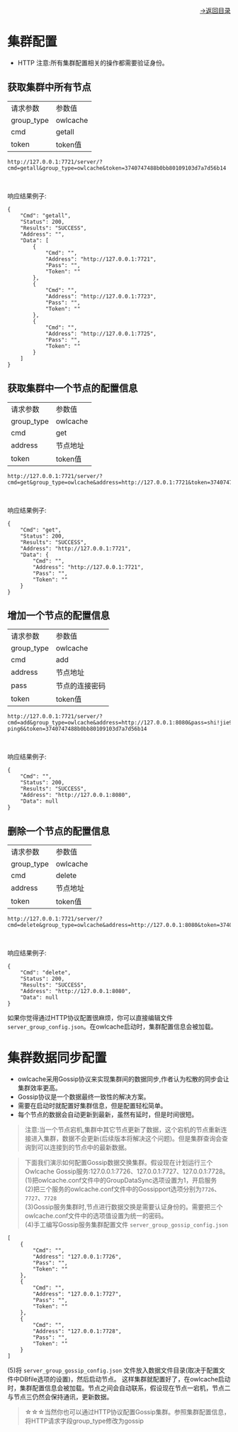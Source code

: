 [<p align="right">->返回目录</p>](0.directory.md)

# 集群配置
* HTTP
注意:所有集群配置相关的操作都需要验证身份。

## 获取集群中所有节点  

<table>
    <tr>
        <td>请求参数</td>
        <td>参数值</td>
    </tr>
    <tr>
        <td>group_type</td>
        <td>owlcache</td>
    </tr>
    <tr>
        <td>cmd</td>
        <td>getall</td>
    </tr>
    <tr>
        <td>token</td>
        <td>token值</td>
    </tr> 
</table> 
 
~~~shell
http://127.0.0.1:7721/server/?cmd=getall&group_type=owlcache&token=3740747488b0bb80109103d7a7d56b14
~~~
<br>

响应结果例子:
~~~shell
{
    "Cmd": "getall",
    "Status": 200,
    "Results": "SUCCESS",
    "Address": "",
    "Data": [
        {
            "Cmd": "",
            "Address": "http://127.0.0.1:7721",
            "Pass": "",
            "Token": ""
        },
        {
            "Cmd": "",
            "Address": "http://127.0.0.1:7723",
            "Pass": "",
            "Token": ""
        },
        {
            "Cmd": "",
            "Address": "http://127.0.0.1:7725",
            "Pass": "",
            "Token": ""
        }
    ]
}
~~~


## 获取集群中一个节点的配置信息  

<table>
    <tr>
        <td>请求参数</td>
        <td>参数值</td>
    </tr>
    <tr>
        <td>group_type</td>
        <td>owlcache</td>
    </tr>
    <tr>
        <td>cmd</td>
        <td>get</td>
    </tr>
    <tr>
        <td>address</td>
        <td>节点地址</td>
    </tr> 
    <tr>
        <td>token</td>
        <td>token值</td>
    </tr> 
</table> 
 
~~~shell
http://127.0.0.1:7721/server/?cmd=get&group_type=owlcache&address=http://127.0.0.1:7721&token=3740747488b0bb80109103d7a7d56b14
~~~
<br>

响应结果例子:
~~~shell
{
    "Cmd": "get",
    "Status": 200,
    "Results": "SUCCESS",
    "Address": "http://127.0.0.1:7721",
    "Data": {
        "Cmd": "",
        "Address": "http://127.0.0.1:7721",
        "Pass": "",
        "Token": ""
    }
}
~~~  

## 增加一个节点的配置信息  

<table>
    <tr>
        <td>请求参数</td>
        <td>参数值</td>
    </tr>
    <tr>
        <td>group_type</td>
        <td>owlcache</td>
    </tr>
    <tr>
        <td>cmd</td>
        <td>add</td>
    </tr>
    <tr>
        <td>address</td>
        <td>节点地址</td>
    </tr> 
    <tr>
        <td>pass</td>
        <td>节点的连接密码</td>
    </tr> 
    <tr>
        <td>token</td>
        <td>token值</td>
    </tr> 
</table> 
 
~~~shell
http://127.0.0.1:7721/server/?cmd=add&group_type=owlcache&address=http://127.0.0.1:8080&pass=shi!jie9he?ping6&token=3740747488b0bb80109103d7a7d56b14
~~~
<br>

响应结果例子:
~~~shell
{
    "Cmd": "",
    "Status": 200,
    "Results": "SUCCESS",
    "Address": "http://127.0.0.1:8080",
    "Data": null
}
~~~

## 删除一个节点的配置信息  

<table>
    <tr>
        <td>请求参数</td>
        <td>参数值</td>
    </tr>
    <tr>
        <td>group_type</td>
        <td>owlcache</td>
    </tr>
    <tr>
        <td>cmd</td>
        <td>delete</td>
    </tr>
    <tr>
        <td>address</td>
        <td>节点地址</td>
    </tr> 
    <tr>
        <td>token</td>
        <td>token值</td>
    </tr> 
</table> 
 
~~~shell
http://127.0.0.1:7721/server/?cmd=delete&group_type=owlcache&address=http://127.0.0.1:8080&token=3740747488b0bb80109103d7a7d56b14
~~~
<br>

响应结果例子:
~~~shell
{
    "Cmd": "delete",
    "Status": 200,
    "Results": "SUCCESS",
    "Address": "http://127.0.0.1:8080",
    "Data": null
}
~~~  
如果你觉得通过HTTP协议配置很麻烦，你可以直接编辑文件`server_group_config.json`。在owlcache启动时，集群配置信息会被加载。


# 集群数据同步配置  
* owlcache采用Gossip协议来实现集群间的数据同步,作者认为松散的同步会让集群效率更高。
* Gossip协议是一个数据最终一致性的解决方案。
* 需要在启动时就配置好集群信息，但是配置轻松简单。
* 每个节点的数据会自动更新到最新，虽然有延时，但是时间很短。  

>注意:当一个节点宕机,集群中其它节点更新了数据，这个宕机的节点重新连接进入集群，数据不会更新(后续版本将解决这个问题)。但是集群查询会查询到可以连接到的节点中的最新数据。  

>下面我们演示如何配置Gossip数据交换集群。假设现在计划运行三个Owlcache Gossip服务:127.0.0.1:7726、127.0.0.1:7727、127.0.0.1:7728。<br>
(1)把owlcache.conf文件中的GroupDataSync选项设置为1，开启服务<br>
(2)把三个服务的owlcache.conf文件中的Gossipport选项分别为`7726`、`7727`、`7728`<br>
(3)Gossip服务集群时,节点进行数据交换是需要认证身份的。需要把三个owlcache.conf文件中的<GossipDataSyncAuthKey>选项值设置为统一的密码。<br>
(4)手工编写Gossip服务集群配置文件 `server_group_gossip_config.json`<br>
~~~shell
[
	{
		"Cmd": "",
		"Address": "127.0.0.1:7726",
		"Pass": "",
		"Token": ""
	},
	{
		"Cmd": "",
		"Address": "127.0.0.1:7727",
		"Pass": "",
		"Token": ""
	},
	{
		"Cmd": "",
		"Address": "127.0.0.1:7728",
		"Pass": "",
		"Token": ""
	}
]
~~~  
(5)将 `server_group_gossip_config.json` 文件放入数据文件目录(取决于配置文件中DBfile选项的设置)，然后启动节点。 
这样集群就配置好了，在owlcache启动时，集群配置信息会被加载。节点之间会自动联系，假设现在节点一宕机，节点二与节点三仍然会保持通讯，更新数据。  

>☆☆☆当然你也可以通过HTTP协议配置Gossip集群。参照集群配置信息，将HTTP请求字段group_type修改为gossip  
